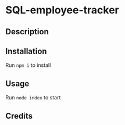 # SQL-employee-tracker

## Description



## Installation
Run `npm i` to install


## Usage
Run `node index` to start


## Credits


